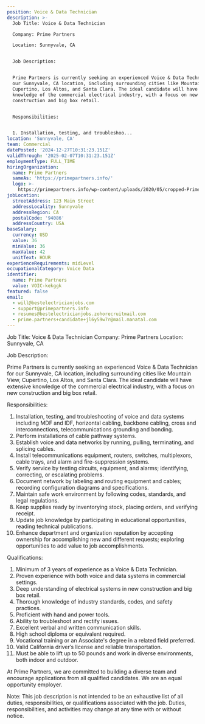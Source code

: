```yaml
---
position: Voice & Data Technician
description: >-
  Job Title: Voice & Data Technician

  Company: Prime Partners

  Location: Sunnyvale, CA


  Job Description:


  Prime Partners is currently seeking an experienced Voice & Data Technician for
  our Sunnyvale, CA location, including surrounding cities like Mountain View,
  Cupertino, Los Altos, and Santa Clara. The ideal candidate will have extensive
  knowledge of the commercial electrical industry, with a focus on new
  construction and big box retail.


  Responsibilities:


  1. Installation, testing, and troubleshoo...
location: 'Sunnyvale, CA'
team: Commercial
datePosted: '2024-12-27T10:31:23.151Z'
validThrough: '2025-02-07T10:31:23.151Z'
employmentType: FULL_TIME
hiringOrganization:
  name: Prime Partners
  sameAs: 'https://primepartners.info/'
  logo: >-
    https://primepartners.info/wp-content/uploads/2020/05/cropped-Prime-Partners-Logo-NO-BG-1-1.png
jobLocation:
  streetAddress: 123 Main Street
  addressLocality: Sunnyvale
  addressRegion: CA
  postalCode: '94086'
  addressCountry: USA
baseSalary:
  currency: USD
  value: 36
  minValue: 36
  maxValue: 42
  unitText: HOUR
experienceRequirements: midLevel
occupationalCategory: Voice Data
identifier:
  name: Prime Partners
  value: VOIC-kekggk
featured: false
email:
  - will@bestelectricianjobs.com
  - support@primepartners.info
  - resumes@bestelectricianjobs.zohorecruitmail.com
  - prime.partners+candidate+jl6y59w7r@mail.manatal.com
---
```




Job Title: Voice & Data Technician
Company: Prime Partners
Location: Sunnyvale, CA

Job Description:

Prime Partners is currently seeking an experienced Voice & Data Technician for our Sunnyvale, CA location, including surrounding cities like Mountain View, Cupertino, Los Altos, and Santa Clara. The ideal candidate will have extensive knowledge of the commercial electrical industry, with a focus on new construction and big box retail.

Responsibilities:

1. Installation, testing, and troubleshooting of voice and data systems including MDF and IDF, horizontal cabling, backbone cabling, cross and interconnections, telecommunications grounding and bonding.
2. Perform installations of cable pathway systems.
3. Establish voice and data networks by running, pulling, terminating, and splicing cables.
4. Install telecommunications equipment, routers, switches, multiplexors, cable trays, and alarm and fire-suppression systems.
5. Verify service by testing circuits, equipment, and alarms; identifying, correcting, or escalating problems.
6. Document network by labeling and routing equipment and cables; recording configuration diagrams and specifications.
7. Maintain safe work environment by following codes, standards, and legal regulations.
8. Keep supplies ready by inventorying stock, placing orders, and verifying receipt.
9. Update job knowledge by participating in educational opportunities, reading technical publications.
10. Enhance department and organization reputation by accepting ownership for accomplishing new and different requests; exploring opportunities to add value to job accomplishments.

Qualifications:

1. Minimum of 3 years of experience as a Voice & Data Technician.
2. Proven experience with both voice and data systems in commercial settings.
3. Deep understanding of electrical systems in new construction and big box retail.
4. Thorough knowledge of industry standards, codes, and safety practices.
5. Proficient with hand and power tools.
6. Ability to troubleshoot and rectify issues.
7. Excellent verbal and written communication skills.
8. High school diploma or equivalent required.
9. Vocational training or an Associate's degree in a related field preferred.
10. Valid California driver’s license and reliable transportation.
11. Must be able to lift up to 50 pounds and work in diverse environments, both indoor and outdoor.

At Prime Partners, we are committed to building a diverse team and encourage applications from all qualified candidates. We are an equal opportunity employer.

Note: This job description is not intended to be an exhaustive list of all duties, responsibilities, or qualifications associated with the job. Duties, responsibilities, and activities may change at any time with or without notice.

